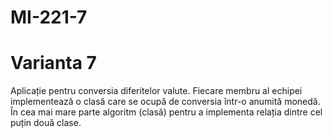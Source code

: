 # MI-221-7
# Varianta 7
Aplicație pentru conversia diferitelor valute. Fiecare membru al echipei implementează o clasă care se ocupă de conversia într-o anumită monedă. În cea mai mare parte algoritm (clasă) pentru a implementa relația dintre cel puțin două clase.